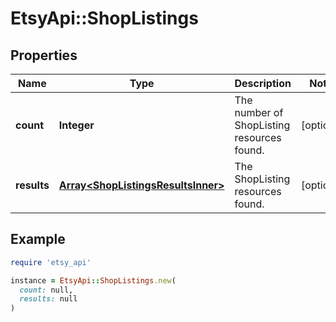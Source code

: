 # EtsyApi::ShopListings

## Properties

| Name | Type | Description | Notes |
| ---- | ---- | ----------- | ----- |
| **count** | **Integer** | The number of ShopListing resources found. | [optional] |
| **results** | [**Array&lt;ShopListingsResultsInner&gt;**](ShopListingsResultsInner.md) | The ShopListing resources found. | [optional] |

## Example

```ruby
require 'etsy_api'

instance = EtsyApi::ShopListings.new(
  count: null,
  results: null
)
```

